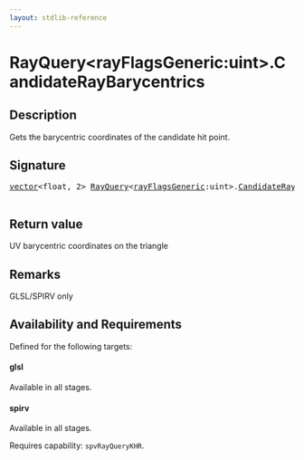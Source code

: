 ```yaml
---
layout: stdlib-reference
---
```


# RayQuery\<rayFlagsGeneric:uint\>\.CandidateRayBarycentrics

## Description

Gets the barycentric coordinates of the candidate hit point.



## Signature 

<pre>
<a href="../../vector/index.html" class="code_type">vector</a>&lt;<span class="code_keyword">float</span>, 2&gt; <a href="../index.html" class="code_type">RayQuery</a>&lt;<a href="../index.html#decl-rayFlagsGeneric" class="code_var">rayFlagsGeneric</a>:<span class="code_keyword">uint</span>&gt;.<a href=".html">CandidateRayBarycentrics</a>();

</pre>

## Return value
UV barycentric coordinates on the triangle

## Remarks
GLSL/SPIRV only


## Availability and Requirements

Defined for the following targets:

#### glsl
Available in all stages.

#### spirv
Available in all stages.

Requires capability: `spvRayQueryKHR`.


